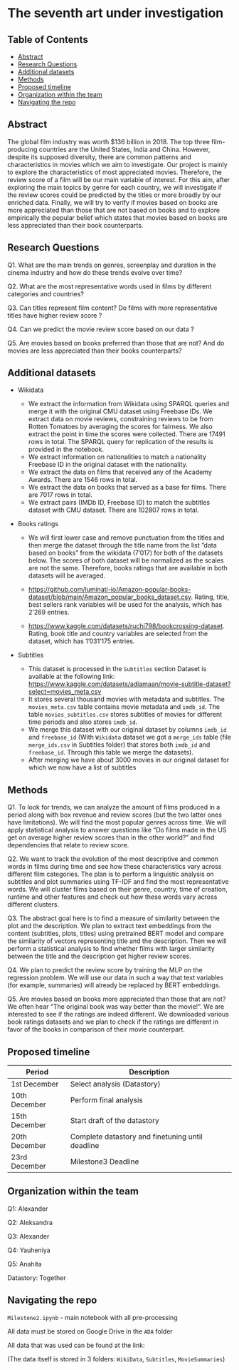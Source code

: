# The seventh art under investigation

## Table of Contents
- [Abstract](#abstract)
- [Research Questions](#research-questions)
- [Additional datasets](#additional-datasets)
- [Methods](#methods)
- [Proposed timeline](#proposed-timeline)
- [Organization within the team](#organization-within-the-team)
- [Navigating the repo](#navigating-the-repo)


## Abstract
The global film industry was worth $136 billion in 2018. The top three film-producing countries are the United States, India and China. However, despite its supposed diversity, there are common patterns and characteristics in movies which we aim to investigate. Our project is mainly to explore the characteristics of most appreciated movies. Therefore, the review score of a film will be our main variable of interest. For this aim, after exploring the main topics by genre for each country, we will investigate if the review scores could be predicted by the titles or more broadly by our enriched data. Finally, we will try to verify if movies based on books are more appreciated than those that are not based on books and to explore empirically the popular belief which states that movies based on books are less appreciated than their book counterparts.   


## Research Questions

Q1. What are the main trends on genres, screenplay and duration in the cinema industry and how do these trends evolve over time?

Q2. What are the most representative words used in films by different categories and countries?

Q3. Can titles represent film content? Do films with more representative titles have higher review score ?

Q4. Can we predict the movie review score based on our data ? 

Q5. Are movies based on books preferred than those that are not? And do movies are less appreciated than their books counterparts?    

## Additional datasets
- Wikidata
 
  - We extract the information from Wikidata using SPARQL queries and merge it with the original CMU dataset using Freebase IDs. We extract data on movie reviews, constraining reviews to be from Rotten Tomatoes by averaging the scores for fairness. We also extract the point in time the scores were collected. There are 17491 rows in total. The SPARQL query for replication of the results is provided in the notebook.
  - We extract information on nationalities to match a nationality Freebase ID in the original dataset with the nationality.
  - We extract the data on films that received any of the  Academy Awards. There are 1546 rows in total.
  - We extract the data on books that served as a base for films. There are 7017 rows in total.
  - We extract pairs (IMDb ID, Freebase ID) to match the subtitles dataset with CMU dataset. There are 102807 rows in total.
  
- Books ratings

  - We will first lower case and remove punctuation from the titles and then merge the dataset through the title name from the list ”data based on books” from the wikidata (7’017) for both of the datasets below. The scores of both dataset will be normalized as the scales are not the same. Therefore, books ratings that are available in both datasets will be averaged. 

  - https://github.com/luminati-io/Amazon-popular-books-dataset/blob/main/Amazon_popular_books_dataset.csv. Rating, title, best sellers rank variables will be used for the analysis, which has 2’269 entries.

  - https://www.kaggle.com/datasets/ruchi798/bookcrossing-dataset. Rating, book title and country variables are selected from the dataset, which has 1’031’175 entries.

  
- Subtitles
  - This dataset is processed in the `Subtitles` section
  Dataset is available at the following link: https://www.kaggle.com/datasets/adiamaan/movie-subtitle-dataset?select=movies_meta.csv
  - It stores several thousand movies with metadata and subtitles.
  The `movies_meta.csv` table contains movie metadata and `imdb_id`.
  The table `movies_subtitles.csv` stores subtitles of movies for different time periods and also stores `imdb_id`.
  - We merge this dataset with our original dataset by columns `imdb_id` and `freebase_id`
  (With `Wikidata` dataset we got a `merge_ids` table (file `merge_ids.csv` in Subtitles folder) that stores both `imdb_id` and `freebase_id`. Through this table we merge the datasets).
  - After merging we have about 3000 movies in our original dataset for which we now have a list of subtitles






## Methods

Q1. To look for trends, we can analyze the amount of films produced in a period along with box revenue and review scores (but the two latter ones have limitations). We will find the most popular genres across time. We will apply statistical analysis to answer questions like “Do films made in the US get on average higher review scores than in the other world?” and find dependencies that relate to review score. 

Q2. We want to track the evolution of the most descriptive and common words in films during time and see how these characteristics vary across different film categories. The plan is to perform a linguistic analysis on subtitles and plot summaries using TF-IDF and find the most representative words. We will cluster films based on their genre, country, time of creation, runtime and other features and check out how these words vary across different clusters.

Q3. The abstract goal here is to find a measure of similarity between the plot and the description. We plan to extract text embeddings from the content (subtitles, plots, titles) using pretrained BERT model and compare the similarity of vectors representing title and the description. Then we will perform a statistical analysis to find whether films with larger similarity between the title and the description get higher review scores.

Q4. We plan to predict the review score by training the MLP on the regression problem. We will use our data in such a way that text variables (for example, summaries) will already be replaced by BERT embeddings.

Q5. Are movies based on books more appreciated than those that are not? We often hear “The original book was way better than the movie!”. We are interested to see if the ratings are indeed different. We downloaded various book ratings datasets and we plan to check if the ratings are different in favor of the books in comparison of their movie counterpart.



## Proposed timeline

| Period                 | Description               |
| ---------------------- | ------------------------- |
|     1st December                   |            Select analysis (Datastory)                |
|          10th December              |               Perform final analysis |
|  15th December  |    Start draft of the datastory     |
| 20th December   | Complete datastory and finetuning until deadline |
| 23rd December | Milestone3 Deadline |


 
## Organization within the team
Q1: Alexander

Q2: Aleksandra

Q3: Alexander

Q4: Yauheniya

Q5: Anahita

Datastory: Together

## Navigating the repo
`Milestone2.ipynb` - main notebook with all pre-processing

All data must be stored on Google Drive in the `ADA` folder

All data that was used can be found at the link: 

(The data itself is stored in 3 folders: `WikiData`, `Subtitles`, `MovieSummaries`)



